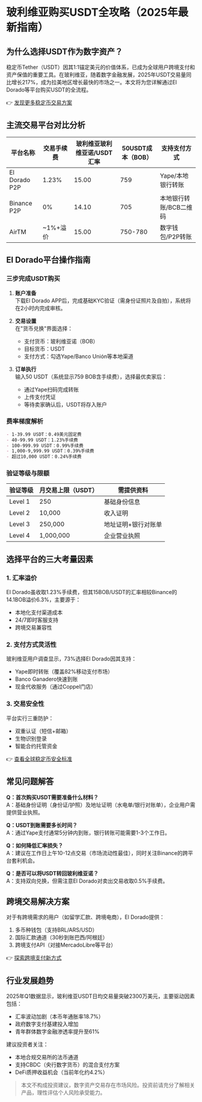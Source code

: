 # 玻利维亚购买USDT全攻略（2025年最新指南）

## 为什么选择USDT作为数字资产？
稳定币Tether（USDT）因其1:1锚定美元的价值体系，已成为全球用户跨境支付和资产保值的重要工具。在玻利维亚，随着数字金融发展，2025年USDT交易量同比增长217%，成为拉美地区增长最快的市场之一。本文将为您详解通过El Dorado等平台购买USDT的全流程。

👉 [发现更多稳定币交易方案](https://bit.ly/okx_welcome)

## 主流交易平台对比分析

| 平台名称        | 交易手续费 | 玻利维亚玻利维亚诺/USDT汇率 | 50USDT成本（BOB） | 支持支付方式               |
|----------------|------------|-----------------------------|------------------|--------------------------|
| El Dorado P2P  | 1.23%      | 15.00                       | 759              | Yape/本地银行转账        |
| Binance P2P    | 0%         | 14.10                       | 705              | 本地银行转账/BCB二维码   |
| AirTM          | ~1%+溢价   | 15.00                       | 750-780          | 数字钱包/P2P转账         |

## El Dorado平台操作指南

### 三步完成USDT购买
1. **账户准备**  
   下载El Dorado APP后，完成基础KYC验证（需身份证照片及自拍），系统将在2小时内完成审核。

2. **交易设置**  
   在"货币兑换"界面选择：
   - 支付货币：玻利维亚诺（BOB）
   - 目标货币：USDT
   - 支付方式：勾选Yape/Banco Unión等本地渠道

3. **订单执行**  
   输入50 USDT（系统显示759 BOB含手续费），选择最优卖家后：
   - 通过Yape扫码完成转账
   - 上传支付凭证
   - 等待卖家确认后，USDT将存入账户

### 费率梯度解析
```markdown
- 1-39.99 USDT：0.49美元固定费
- 40-99.99 USDT：1.23%手续费
- 100-999.99 USDT：0.99%手续费
- 1,000-9,999.99 USDT：0.39%手续费
- 超过10,000 USDT：0.24%手续费
```

### 验证等级与限额
| 验证等级 | 月交易上限（USDT） | 需提供资料           |
|----------|--------------------|----------------------|
| Level 1  | 250                | 基础身份信息         |
| Level 2  | 10,000             | 收入证明             |
| Level 3  | 250,000            | 地址证明+银行对账单  |
| Level 4  | 1,000,000          | 企业营业执照         |

## 选择平台的三大考量因素

### 1. 汇率溢价
El Dorado虽收取1.23%手续费，但其15BOB/USDT的汇率相较Binance的14.1BOB溢价6.3%，主要源于：
- 本地化支付渠道成本
- 24/7即时客服支持
- 跨境交易兼容性

### 2. 支付方式灵活性
玻利维亚用户调查显示，73%选择El Dorado因其支持：
- Yape即时转账（覆盖82%移动支付市场）
- Banco Ganadero快速到账
- 现金代收服务（通过Coppel门店）

### 3. 交易安全性
平台实行三重防护：
- 双重认证（短信+邮箱）
- 生物识别登录
- 智能合约托管资金

👉 [查看全球稳定币安全标准](https://bit.ly/okx_welcome)

## 常见问题解答

**Q：首次购买USDT需要准备什么材料？**  
A：基础身份证明（身份证/护照）及地址证明（水电单/银行对账单），企业用户需提供营业执照。

**Q：USDT到账需要多长时间？**  
A：通过Yape支付通常5分钟内到账，银行转账可能需要1-3个工作日。

**Q：如何降低汇率损失？**  
A：建议在工作日上午10-12点交易（市场流动性最佳），同时关注Binance的跨平台套利机会。

**Q：是否可以将USDT转回玻利维亚诺？**  
A：支持双向兑换，但需注意El Dorado对卖出交易收取0.5%手续费。

## 跨境交易解决方案

对于有跨境需求的用户（如留学汇款、跨境电商），El Dorado提供：
1. 多币种钱包（支持BRL/ARS/USD）
2. 国际汇款通道（30秒到账巴西/阿根廷）
3. 跨境支付API（对接MercadoLibre等平台）

👉 [探索跨境支付新方式](https://bit.ly/okx_welcome)

## 行业发展趋势

2025年Q1数据显示，玻利维亚USDT日均交易量突破2300万美元，主要驱动因素包括：
- 汇率波动加剧（本币年通胀率18.7%）
- 政府数字支付基建投入增加
- 青年群体数字金融渗透率提升至61%

建议投资者关注：
- 本地合规交易所的法币通道
- 支持CBDC（央行数字货币）的混合支付方案
- DeFi质押收益机会（当前年化约4.2%）

> 本文不构成投资建议，数字资产交易存在市场风险。投资前请充分了解相关产品，理性评估个人风险承受能力。
